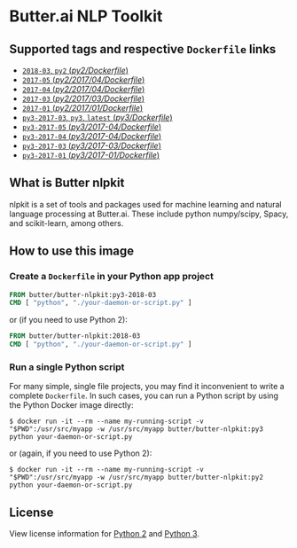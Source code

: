 Butter.ai NLP Toolkit
=====================

## Supported tags and respective `Dockerfile` links

-	[`2018-03`, `py2` (*py2/Dockerfile*)](https://github.com/butter/docker-butter-nlpkit/blob/74f20f5cdd678d0a32b967bd07c5c3db0de3987c/py2/Dockerfile)
-	[`2017-05` (*py2/2017/04/Dockerfile*)](https://github.com/butter/docker-butter-nlpkit/blob/16cfc18bff5f73f2b09ef527955aedd6ab0153d2/py2/2017-05/Dockerfile)
-	[`2017-04` (*py2/2017/04/Dockerfile*)](https://github.com/butter/docker-butter-nlpkit/blob/22e06981b57b9eb42d2b01f68c3ff48bd7dcf924/py2/2017-04/Dockerfile)
-	[`2017-03` (*py2/2017/03/Dockerfile*)](https://github.com/butter/docker-butter-nlpkit/blob/b1e5ad481f7d5e99f33fc9d0ad06bfe05a115f19/py2/2017-03/Dockerfile)
-	[`2017-01` (*py2/2017/01/Dockerfile*)](https://github.com/butter/docker-butter-nlpkit/blob/5eb7fae3b14a45e6ffcff4a683dd9d1790943459/py2/2017-01/Dockerfile)
-	[`py3-2017-03`, `py3`, `latest` (*py3/Dockerfile*)](https://github.com/butter/docker-butter-nlpkit/blob/74f20f5cdd678d0a32b967bd07c5c3db0de3987c/py3/Dockerfile)
-	[`py3-2017-05` (*py3/2017-04/Dockerfile*)](https://github.com/butter/docker-butter-nlpkit/blob/16cfc18bff5f73f2b09ef527955aedd6ab0153d2/py3/2017-05/Dockerfile)
-	[`py3-2017-04` (*py3/2017-04/Dockerfile*)](https://github.com/butter/docker-butter-nlpkit/blob/22e06981b57b9eb42d2b01f68c3ff48bd7dcf924/py3/2017-04/Dockerfile)
-	[`py3-2017-03` (*py3/2017-03/Dockerfile*)](https://github.com/butter/docker-butter-nlpkit/blob/b1e5ad481f7d5e99f33fc9d0ad06bfe05a115f19/py3/2017-03/Dockerfile)
-	[`py3-2017-01` (*py3/2017-01/Dockerfile*)](https://github.com/butter/docker-butter-nlpkit/blob/5eb7fae3b14a45e6ffcff4a683dd9d1790943459/py3/2017-01/Dockerfile)

## What is Butter nlpkit

nlpkit is a set of tools and packages used for machine learning and natural language processing at Butter.ai. These include python numpy/scipy, Spacy, and scikit-learn, among others.

## How to use this image

### Create a `Dockerfile` in your Python app project

```dockerfile
FROM butter/butter-nlpkit:py3-2018-03
CMD [ "python", "./your-daemon-or-script.py" ]
```

or (if you need to use Python 2):

```dockerfile
FROM butter/butter-nlpkit:2018-03
CMD [ "python", "./your-daemon-or-script.py" ]
```

### Run a single Python script

For many simple, single file projects, you may find it inconvenient to write a complete `Dockerfile`. In such cases, you can run a Python script by using the Python Docker image directly:

```console
$ docker run -it --rm --name my-running-script -v "$PWD":/usr/src/myapp -w /usr/src/myapp butter/butter-nlpkit:py3 python your-daemon-or-script.py
```

or (again, if you need to use Python 2):

```console
$ docker run -it --rm --name my-running-script -v "$PWD":/usr/src/myapp -w /usr/src/myapp butter/butter-nlpkit:py2 python your-daemon-or-script.py
```

## License

View license information for [Python 2](https://docs.python.org/2/license.html) and [Python 3](https://docs.python.org/3/license.html).
